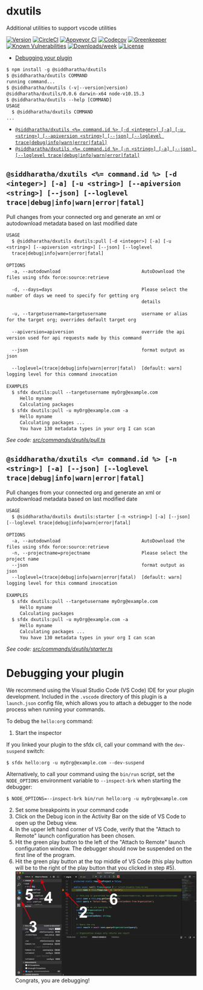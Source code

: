 dxutils
=======

Additional utilities to support vscode utilities

[![Version](https://img.shields.io/npm/v/dxutils.svg)](https://npmjs.org/package/dxutils)
[![CircleCI](https://circleci.com/gh/siddharatha/dxutils/tree/master.svg?style=shield)](https://circleci.com/gh/siddharatha/dxutils/tree/master)
[![Appveyor CI](https://ci.appveyor.com/api/projects/status/github/siddharatha/dxutils?branch=master&svg=true)](https://ci.appveyor.com/project/heroku/dxutils/branch/master)
[![Codecov](https://codecov.io/gh/siddharatha/dxutils/branch/master/graph/badge.svg)](https://codecov.io/gh/siddharatha/dxutils)
[![Greenkeeper](https://badges.greenkeeper.io/siddharatha/dxutils.svg)](https://greenkeeper.io/)
[![Known Vulnerabilities](https://snyk.io/test/github/siddharatha/dxutils/badge.svg)](https://snyk.io/test/github/siddharatha/dxutils)
[![Downloads/week](https://img.shields.io/npm/dw/dxutils.svg)](https://npmjs.org/package/dxutils)
[![License](https://img.shields.io/npm/l/dxutils.svg)](https://github.com/siddharatha/dxutils/blob/master/package.json)

<!-- toc -->
* [Debugging your plugin](#debugging-your-plugin)
<!-- tocstop -->
<!-- install -->
<!-- usage -->
```sh-session
$ npm install -g @siddharatha/dxutils
$ @siddharatha/dxutils COMMAND
running command...
$ @siddharatha/dxutils (-v|--version|version)
@siddharatha/dxutils/0.0.6 darwin-x64 node-v10.15.3
$ @siddharatha/dxutils --help [COMMAND]
USAGE
  $ @siddharatha/dxutils COMMAND
...
```
<!-- usagestop -->
<!-- commands -->
* [`@siddharatha/dxutils <%= command.id %> [-d <integer>] [-a] [-u <string>] [--apiversion <string>] [--json] [--loglevel trace|debug|info|warn|error|fatal]`](#siddharathadxutils--commandid---d-integer--a--u-string---apiversion-string---json---loglevel-tracedebuginfowarnerrorfatal)
* [`@siddharatha/dxutils <%= command.id %> [-n <string>] [-a] [--json] [--loglevel trace|debug|info|warn|error|fatal]`](#siddharathadxutils--commandid---n-string--a---json---loglevel-tracedebuginfowarnerrorfatal)

## `@siddharatha/dxutils <%= command.id %> [-d <integer>] [-a] [-u <string>] [--apiversion <string>] [--json] [--loglevel trace|debug|info|warn|error|fatal]`

Pull changes from your connected org and generate an xml or autodownload metadata based on last modified date

```
USAGE
  $ @siddharatha/dxutils dxutils:pull [-d <integer>] [-a] [-u <string>] [--apiversion <string>] [--json] [--loglevel 
  trace|debug|info|warn|error|fatal]

OPTIONS
  -a, --autodownload                              AutoDownload the files using sfdx force:source:retrieve

  -d, --days=days                                 Please select the number of days we need to specify for getting org
                                                  details

  -u, --targetusername=targetusername             username or alias for the target org; overrides default target org

  --apiversion=apiversion                         override the api version used for api requests made by this command

  --json                                          format output as json

  --loglevel=(trace|debug|info|warn|error|fatal)  [default: warn] logging level for this command invocation

EXAMPLES
  $ sfdx dxutils:pull --targetusername myOrg@example.com
     Hello myname
     Calculating packages
  $ sfdx dxutils:pull -u myOrg@example.com -a
     Hello myname
     Calculating packages ...
     You have 130 metadata types in your org I can scan
```

_See code: [src/commands/dxutils/pull.ts](https://github.com/siddharatha/dxutils/blob/v0.0.6/src/commands/dxutils/pull.ts)_

## `@siddharatha/dxutils <%= command.id %> [-n <string>] [-a] [--json] [--loglevel trace|debug|info|warn|error|fatal]`

Pull changes from your connected org and generate an xml or autodownload metadata based on last modified date

```
USAGE
  $ @siddharatha/dxutils dxutils:starter [-n <string>] [-a] [--json] [--loglevel trace|debug|info|warn|error|fatal]

OPTIONS
  -a, --autodownload                              AutoDownload the files using sfdx force:source:retrieve
  -n, --projectname=projectname                   Please select the project name
  --json                                          format output as json
  --loglevel=(trace|debug|info|warn|error|fatal)  [default: warn] logging level for this command invocation

EXAMPLES
  $ sfdx dxutils:pull --targetusername myOrg@example.com
     Hello myname
     Calculating packages
  $ sfdx dxutils:pull -u myOrg@example.com -a
     Hello myname
     Calculating packages ...
     You have 130 metadata types in your org I can scan
```

_See code: [src/commands/dxutils/starter.ts](https://github.com/siddharatha/dxutils/blob/v0.0.6/src/commands/dxutils/starter.ts)_
<!-- commandsstop -->
<!-- debugging-your-plugin -->
# Debugging your plugin
We recommend using the Visual Studio Code (VS Code) IDE for your plugin development. Included in the `.vscode` directory of this plugin is a `launch.json` config file, which allows you to attach a debugger to the node process when running your commands.

To debug the `hello:org` command: 
1. Start the inspector
  
If you linked your plugin to the sfdx cli, call your command with the `dev-suspend` switch: 
```sh-session
$ sfdx hello:org -u myOrg@example.com --dev-suspend
```
  
Alternatively, to call your command using the `bin/run` script, set the `NODE_OPTIONS` environment variable to `--inspect-brk` when starting the debugger:
```sh-session
$ NODE_OPTIONS=--inspect-brk bin/run hello:org -u myOrg@example.com
```

2. Set some breakpoints in your command code
3. Click on the Debug icon in the Activity Bar on the side of VS Code to open up the Debug view.
4. In the upper left hand corner of VS Code, verify that the "Attach to Remote" launch configuration has been chosen.
5. Hit the green play button to the left of the "Attach to Remote" launch configuration window. The debugger should now be suspended on the first line of the program. 
6. Hit the green play button at the top middle of VS Code (this play button will be to the right of the play button that you clicked in step #5).
<br><img src=".images/vscodeScreenshot.png" width="480" height="278"><br>
Congrats, you are debugging!
